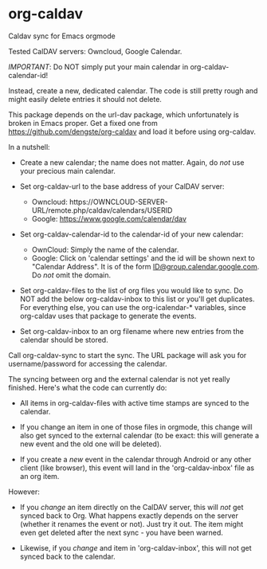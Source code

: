 org-caldav
==========

Caldav sync for Emacs orgmode

Tested CalDAV servers: Owncloud, Google Calendar.

*IMPORTANT*: Do NOT simply put your main calendar in org-caldav-calendar-id!

Instead, create a new, dedicated calendar.  The code is still pretty
rough and might easily delete entries it should not delete.

This package depends on the url-dav package, which unfortunately is
broken in Emacs proper. Get a fixed one from
https://github.com/dengste/org-caldav and load it before using
org-caldav.

In a nutshell:

* Create a new calendar; the name does not matter. Again, do *not*
  use your precious main calendar.

* Set org-caldav-url to the base address of your CalDAV server:
    - Owncloud: https://OWNCLOUD-SERVER-URL/remote.php/caldav/calendars/USERID
    - Google: https://www.google.com/calendar/dav

* Set org-caldav-calendar-id to the calendar-id of your new calendar:
    - OwnCloud: Simply the name of the calendar.
    - Google: Click on 'calendar settings' and the id will be shown
      next to "Calendar Address". It is of the form
      ID@group.calendar.google.com. Do *not* omit the domain.

* Set org-caldav-files to the list of org files you would like to
  sync. Do NOT add the below org-caldav-inbox to this list or you'll
  get duplicates.  For everything else, you can use the
  org-icalendar-* variables, since org-caldav uses that package to
  generate the events.

* Set org-caldav-inbox to an org filename where new entries from
  the calendar should be stored.

Call org-caldav-sync to start the sync. The URL package will ask
you for username/password for accessing the calendar.

The syncing between org and the external calendar is not yet really
finished. Here's what the code can currently do:

* All items in org-caldav-files with active time stamps are synced to
  the calendar.

* If you change an item in one of those files in orgmode, this change
  will also get synced to the external calendar (to be exact: this will
  generate a new event and the old one will be deleted).

- If you create a *new* event in the calendar through Android or any
  other client (like browser), this event will land in the
  'org-caldav-inbox' file as an org item.

However:

* If you *change* an item directly on the CalDAV server, this will *not*
  get synced back to Org. What happens exactly depends on the server
  (whether it renames the event or not). Just try it out. The item might
  even get deleted after the next sync - you have been warned.

* Likewise, if you *change* and item in 'org-caldav-inbox', this will
  not get synced back to the calendar.
